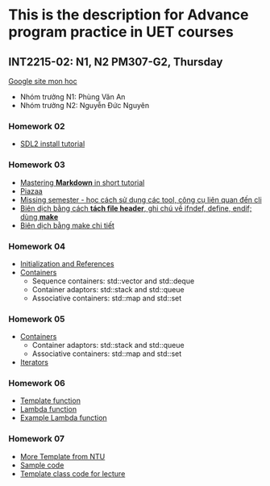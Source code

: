 # This is the description for Advance program practice in UET courses
## INT2215-02: N1, N2 PM307-G2, Thursday
[Google site mon hoc](https://sites.google.com/view/ltnc2021)
- Nhóm trưởng N1: Phùng Văn An
- Nhóm trưởng N2: Nguyễn Đức Nguyên

### Homework 02
- [SDL2 install tutorial](https://github.com/gungui98/SDL2-boilerplate)

### Homework 03
- [Mastering **Markdown** in short tutorial](https://guides.github.com/features/mastering-markdown/)
- [Piazaa](https://piazza.com/class/kk41p1oyz2i3sl?cid=7)
- [Missing semester - học cách sử dụng các tool, công cụ liên quan đến cli](https://missing.csail.mit.edu)
- [Biên dịch bằng cách **tách file header**, ghi chú về ifndef, define, endif; dùng **make**](http://www.math.uaa.alaska.edu/~afkjm/csce211/handouts/SeparateCompilation.pdf)
- [Biên dịch bằng make chi tiết](https://www.bogotobogo.com/cplusplus/gnumake.php)

### Homework 04
- [Initialization and References](https://web.stanford.edu/class/cs106l/lectures/WLecture_3_Init_and_Ref.pdf)
- [Containers](http://web.stanford.edu/class/cs106l/lectures/WL5_Containers.pdf)
	- Sequence containers: std::vector and std::deque
	- Container adaptors: std::stack and std::queue  
	- Associative containers: std::map and std::set

### Homework 05
- [Containers](http://web.stanford.edu/class/cs106l/lectures/WL5_Containers.pdf)
	- Container adaptors: std::stack and std::queue  
	- Associative containers: std::map and std::set
- [Iterators](http://web.stanford.edu/class/cs106l/lectures/WL6_Iterators.pdf)

### Homework 06
- [Template function](http://web.stanford.edu/class/cs106l/lectures/WL7_Templates.pdf)
- [Lambda function](http://web.stanford.edu/class/cs106l/lectures/WL8_Functions.pdf)
- [Example Lambda function](https://www.geeksforgeeks.org/lambda-expression-in-c/)

### Homework 07
- [More Template from NTU](https://www3.ntu.edu.sg/home/ehchua/programming/cpp/cp8_Template.html)
- [Sample code](https://github.com/averyw09521/CS106L-spr20)
- [Template class code for lecture](https://github.com/averyw09521/CS106L-spr20/tree/master/lectures/L10-template-classes)
